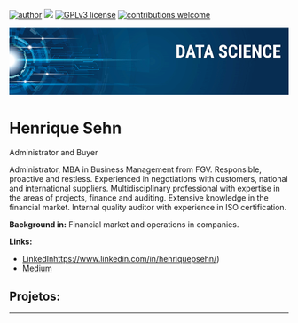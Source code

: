 [![author](https://img.shields.io/badge/author-carlosfab-red.svg)](https://www.linkedin.com/in/henriquepsehn/) [![](https://img.shields.io/badge/python-3.7+-blue.svg)](https://www.python.org/downloads/release/python-365/) [![GPLv3 license](https://img.shields.io/badge/License-GPLv3-blue.svg)](http://perso.crans.org/besson/LICENSE.html) [![contributions welcome](https://img.shields.io/badge/contributions-welcome-brightgreen.svg?style=flat)](https://github.com/carlosfab/data_science/issues)

<p align="center">
  <img src="banner.png" >
</p>

# Henrique Sehn
Administrator and Buyer

Administrator, MBA in Business Management from FGV. Responsible, proactive and restless. Experienced in negotiations with customers, national and international suppliers. Multidisciplinary professional with expertise in the areas of projects, finance and auditing. Extensive knowledge in the financial market. Internal quality auditor with experience in ISO certification.

**Background in:** Financial market and operations in companies.

**Links:**
* [LinkedIn]()https://www.linkedin.com/in/henriquepsehn/)
* [Medium](https://www.medium.com)


## Projetos:



---

